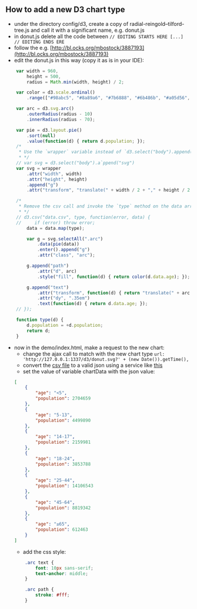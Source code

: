 ## How to add a new D3 chart type
- under the directory config/d3, create a copy of radial-reingold–tilford-tree.js and call it with a significant name, e.g. donut.js
- in donut.js delete all the code between ``// EDITING STARTS HERE [...] // EDITING ENDS ERE``
- follow the e.g. [http://bl.ocks.org/mbostock/3887193](http://bl.ocks.org/mbostock/3887193) 
- edit the donut.js in this way (copy it as is in your IDE):

```javascript
    var width = 960,
        height = 500,
        radius = Math.min(width, height) / 2;

    var color = d3.scale.ordinal()
        .range(["#98abc5", "#8a89a6", "#7b6888", "#6b486b", "#a05d56", "#d0743c", "#ff8c00"]);

    var arc = d3.svg.arc()
        .outerRadius(radius - 10)
        .innerRadius(radius - 70);

    var pie = d3.layout.pie()
        .sort(null)
        .value(function(d) { return d.population; });
    /*
     * Use the `wrapper` variable instead of `d3.select("body").append("svg")
     * */
    // var svg = d3.select("body").a`ppend("svg")
    var svg = wrapper
        .attr("width", width)
        .attr("height", height)
        .append("g")
        .attr("transform", "translate(" + width / 2 + "," + height / 2 + ")");

    /*
     * Remove the csv call and invoke the `type` method on the data array `data = data.map(type)`
     * */
    // d3.csv("data.csv", type, function(error, data) {
    //     if (error) throw error;
        data = data.map(type);

        var g = svg.selectAll(".arc")
            .data(pie(data))
            .enter().append("g")
            .attr("class", "arc");

        g.append("path")
            .attr("d", arc)
            .style("fill", function(d) { return color(d.data.age); });

        g.append("text")
            .attr("transform", function(d) { return "translate(" + arc.centroid(d) + ")"; })
            .attr("dy", ".35em")
            .text(function(d) { return d.data.age; });
    // });

    function type(d) {
        d.population = +d.population;
        return d;
    }

```

- now in the demo/index.html, make a request to the new chart:
    - change the ajax call to match with the new chart type 
    `url: 'http://127.0.0.1:1337/d3/donut.svg?' + (new Date()).getTime(),`
    - convert the [csv file](http://bl.ocks.org/mbostock/3887193#data.csv) to a 
    valid json using a service like [this](http://www.csvjson.com/csv2json)
    - set the value of variable chartData with the json value:
    ```json 
    [
        {
            "age": "<5",
            "population": 2704659
        },
        {
            "age": "5-13",
            "population": 4499890
        },
        {
            "age": "14-17",
            "population": 2159981
        },
        {
            "age": "18-24",
            "population": 3853788
        },
        {
            "age": "25-44",
            "population": 14106543
        },
        {
            "age": "45-64",
            "population": 8819342
        },
        {
            "age": "≥65",
            "population": 612463
        }
    ]
    ```
    - add the css style:
    ```css
        .arc text {
            font: 10px sans-serif;
            text-anchor: middle;
        }

        .arc path {
            stroke: #fff;
        }
    ```
